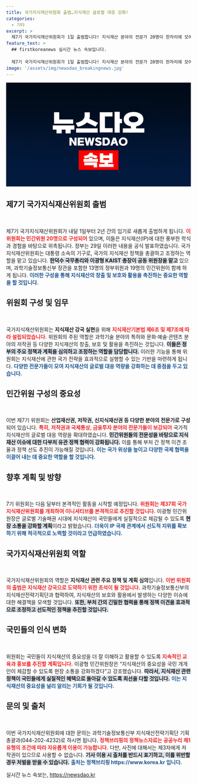 ```yaml
---
title: 국가지식재산위원회 출범…지식재산 글로벌 대응 강화!
categories:
  - 기타
excerpt: >
  제7기 국가지식재산위원회가 1일 출범합니다! 지식재산 분야의 전문가 20명이 한자리에 모여, 글로벌 기술패권 시대에 대한민국의 IP 강국 실현을 위해 본격적인 활동을 시작합니다.
feature_text: >
  ## firstkoreanews 실시간 뉴스 속보입니다.

  제7기 국가지식재산위원회가 1일 출범합니다! 지식재산 분야의 전문가 20명이 한자리에 모여, 글로벌 기술패권 시대에 대한민국의 IP 강국 실현을 위해 본격적인 활동을 시작합니다.
image: '/assets/img/newsdao_breakingnews.jpg'
---
```


<p><img src="/assets/img/newsdao_breakingnews.jpg" alt="firstkoreanews 속보" /></p>

<h2 data-ke-size="size26">제7기 국가지식재산위원회 출범</h2>

<p data-ke-size="size16">&nbsp;</p>

<p>제7기 국가지식재산위원회가 내달 1일부터 2년 간의 임기로 새롭게 출범하게 됩니다. <b><span style="color: #ee2323;">이 위원회는 민간위원 20명으로 구성되어</span></b> 있으며, 이들은 지식재산(IP)에 대한 풍부한 학식과 경험을 바탕으로 위촉됩니다. 정부는 29일 이러한 내용을 공식 발표하였습니다. 국가지식재산위원회는 대통령 소속의 기구로, 국가의 지식재산 정책을 총괄하고 조정하는 역할을 맡고 있습니다. <b><span style="background-color: #21538527;">한덕수 국무총리와 이광형 KAIST 총장이 공동 위원장을 맡고</span></b> 있으며, 과학기술정보통신부 장관을 포함한 13명의 정부위원과 19명의 민간위원이 함께 하게 됩니다. <b><span style="color: #1a5490;">이러한 구성을 통해 지식재산의 창출 및 보호와 활용을 촉진하는 중요한 역할을 할 것입니다.</span></b></p>

<h2 data-ke-size="size26">위원회 구성 및 임무</h2>

<p data-ke-size="size16">&nbsp;</p>

<p>국가지식재산위원회는 <strong>지식재산 강국 실현</strong>을 위해 <b><span style="color: #ee2323;">지식재산기본법 제6조 및 제7조에 따라 설립되었습니다.</span></b> 위원회의 주된 역할은 과학기술 분야의 특허와 문화·예술·콘텐츠 분야의 저작권 등 다양한 지식재산의 창출, 보호 및 활용을 촉진하는 것입니다. <b><span style="background-color: #21538527;">이들은 정부의 주요 정책과 계획을 심의하고 조정하는 역할을 담당합니다.</span></b> 이러한 기능을 통해 위원회는 지식재산에 관한 국가 전략을 효과적으로 실행할 수 있는 기반을 마련하게 됩니다. <b><span style="color: #1a5490;">다양한 전문가들이 모여 지식재산의 글로벌 대응 역량을 강화하는 데 중점을 두고 있습니다.</span></b></p>

<h2 data-ke-size="size26">민간위원 구성의 중요성</h2>

<p data-ke-size="size16">&nbsp;</p>

<p>이번 제7기 위원회는 <strong>산업재산권, 저작권, 신지식재산권 등 다양한 분야의 전문가로 구성</strong>되어 있습니다. <b><span style="color: #ee2323;">특히, 저작권과 국제통상, 금융투자 분야의 전문가들이 보강되어</span></b> 국가적 지식재산의 글로벌 대응 역량을 확대하였습니다. <b><span style="background-color: #21538527;">민간위원들의 전문성을 바탕으로 지식재산 이슈에 대한 다부처 유관 정책 협력이 강화됩니다.</span></b> 이를 통해 부처 간 정책 이견 조율과 정책 선도 추진이 가능해질 것입니다. <b><span style="color: #1a5490;">이는 국가 위상을 높이고 다양한 국제 협력을 이끌어 내는 데 중요한 역할을 할 것입니다.</span></b></p>

<h2 data-ke-size="size26">향후 계획 및 방향</h2>

<p data-ke-size="size16">&nbsp;</p>

<p>7기 위원회는 다음 달부터 본격적인 활동을 시작할 예정입니다. <b><span style="color: #ee2323;">위원회는 제37회 국가지식재산위원회를 개최하여 이니셔티브를 본격적으로 추진할 것입니다.</span></b> 이광형 민간위원장은 글로벌 기술패권 시대에 지식재산이 국민들에게 실질적으로 체감될 수 있도록 <b><span style="background-color: #21538527;">현장 소통을 강화할 계획</span></b>이라고 밝혔습니다. <b><span style="color: #1a5490;">더욱이 IP 국제 관계에서 선도적 지위를 확보하기 위해 적극적으로 노력할 것이라고 언급하였습니다.</span></b></p>

<h2 data-ke-size="size26">국가지식재산위원회 역할</h2>

<p data-ke-size="size16">&nbsp;</p>

<p>국가지식재산위원회의 역할은 <strong>지식재산 관련 주요 정책 및 계획 심의</strong>입니다. <b><span style="color: #ee2323;">이번 위원회의 출범은 지식재산 강국으로 도약하기 위한 초석이 될 것입니다.</span></b> 과학기술정보통신부의 지식재산전략기획단과 협력하여, 지식재산의 보호와 활용에서 발생하는 다양한 이슈에 대한 해결책을 모색할 것입니다. <b><span style="background-color: #21538527;">또한, 부처 간의 긴밀한 협력을 통해 정책 이견을 효과적으로 조정하고 선도적인 정책을 추진할 것입니다.</span></b></p>

<h2 data-ke-size="size26">국민들의 인식 변화</h2>

<p data-ke-size="size16">&nbsp;</p>

<p>위원회는 국민들이 지식재산의 중요성을 더 잘 이해하고 활용할 수 있도록 <b><span style="color: #ee2323;">지속적인 교육과 홍보를 추진할 계획입니다.</span></b> 이광형 민간위원장은 “지식재산의 중요성을 국민 개개인이 체감할 수 있도록 현장 소통을 강화하겠다”고 강조했습니다. <b><span style="background-color: #21538527;">따라서, 지식재산 관련 정책이 국민들에게 실질적인 혜택으로 돌아갈 수 있도록 최선을 다할 것입니다.</span></b> <b><span style="color: #1a5490;">이는 지식재산의 중요성을 널리 알리는 기회가 될 것입니다.</span></b></p>

<h2 data-ke-size="size26">문의 및 출처</h2>

<p data-ke-size="size16">&nbsp;</p>

<p>이번 국가지식재산위원회에 대한 문의는 과학기술정보통신부 지식재산전략기획단 기획총괄과(044-202-4232)로 하시면 됩니다. <b><span style="color: #ee2323;">정책브리핑의 정책뉴스자료는 공공누리 제1유형의 조건에 따라 자유롭게 이용이 가능합니다.</span></b> 다만, 사진에 대해서는 제3자에게 저작권이 있으므로 사용할 수 없습니다. <b><span style="background-color: #21538527;">기사 이용 시 출처를 반드시 표기하고, 이를 위반할 경우 처벌을 받을 수 있습니다.</span></b> <b><span style="color: #1a5490;">출처는 정책브리핑 https://www.korea.kr 입니다.</span></b></p>
실시간 뉴스 속보는, <a href="https://newsdao.kr" rel="dofollow">https://newsdao.kr</a>


